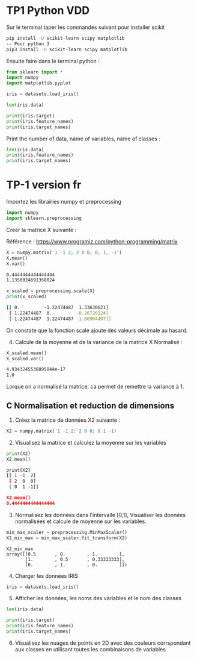 # TP1 Python VDD #

Sur le terminal taper les commandes suivant pour installer scikit

```bash
pip install -U scikit-learn scipy matplotlib
-- Pour python 3
pip3 install -U scikit-learn scipy matplotlib
```

Ensuite faire dans le terminal python :

```python
from sklearn import *
import numpy
import matplotlib.pyplot

iris = datasets.load_iris()

len(iris.data)

print(iris.target)
print(iris.feature_names)
print(iris.target_names)
```

Print the number of data, name of variables, name of classes :

```python
len(iris.data)
print(iris.feature_names)
print(iris.target_names)
```


# TP-1 version fr #

Importez les librairies numpy et preprocessing

```python
import numpy
import sklearn.preprocessing
```

Creer la matrice X suivante :

Référence : https://www.programiz.com/python-programming/matrix

```python
X = numpy.matrix('1 -1 2; 2 0 0; 0, 1, -1')
X.mean()
X.var()
```

```bash
0.4444444444444444
1.1358024691358024
```

```python
x_scaled = preprocessing.scale(X)
print(x_scaled)
```

```bash
[[ 0.         -1.22474487  1.33630621]
 [ 1.22474487  0.         -0.26726124]
 [-1.22474487  1.22474487 -1.06904497]]
```

On constate que la fonction scale ajoute des valeurs décimale au hasard.

4.   Calcule de la moyenne et de la variance de la matrice X Normalisé :

```python
X_scaled.mean()
X_scaled.var()
```
```bash
4.9343245538895844e-17
1.0
```

Lorque on a normalisé la matrice, ca permet de remettre la variance à 1.

## C Normalisation et reduction de dimensions ##

1.   Créez la matrice de données X2 suivante :

```python
X2 = numpy.matrix('1 -1 2; 2 0 0; 0 1 -1)
```

2.   Visualisez la matrice et calculez la moyenne sur les variables

```python
print(X2)
X2.mean()
```

```bash
print(X2)
[[ 1 -1  2]
 [ 2  0  0]
 [ 0  1 -1]]

X2.mean()
0.4444444444444444
```

3. Normalisez les données dans l'intervalle [0,1], Visualiser les données normalisées et calcule de moyenne sur les variables.

```python
min_max_scaler = preprocessing.MinMaxScaler()
X2_min_max = min_max_scaler.fit_transform(X2)
```

```
X2_min_max
array([[0.5       , 0.        , 1.        ],
       [1.        , 0.5       , 0.33333333],
       [0.        , 1.        , 0.        ]])
```

4.   Charger les données IRIS

```python
iris = datasets.load_iris()
```

5.   Afficher les données, les noms des variables et le nom des classes

```python
len(iris.data)

print(iris.target)
print(iris.feature_names)
print(iris.target_names)

```

6.   Visualisez les nuages de points en 2D avec des couleurs corrspondant aux classes en utilisant toutes les combinaisons de variables

```python

```
